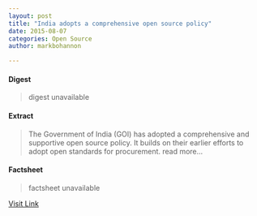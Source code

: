 ```yaml
---
layout: post
title: "India adopts a comprehensive open source policy"
date: 2015-08-07
categories: Open Source
author: markbohannon

---
```



#### Digest
>digest unavailable

#### Extract
>The Government of India (GOI) has adopted a comprehensive and supportive open source policy. It builds on their earlier efforts to adopt open standards for procurement. read more...

#### Factsheet
>factsheet unavailable

[Visit Link](http://opensource.com/government/15/8/india-adopts-open-source-policy)



